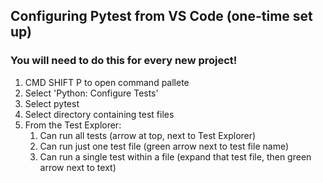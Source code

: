 ## Configuring Pytest from VS Code (one-time set up)

### You will need to do this for every new project!

1. CMD SHIFT P to open command pallete
2. Select 'Python: Configure Tests'
3. Select pytest
4. Select directory containing test files
5. From the Test Explorer:
   1. Can run all tests (arrow at top, next to Test Explorer)
   2. Can run just one test file (green arrow next to test file name)
   3. Can run a single test within a file (expand that test file, then green arrow next to text)
   